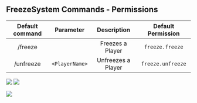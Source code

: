 ## FreezeSystem Commands - Permissions

| Default command | Parameter | Description | Default Permission |
| :-----: | :-------: | :---------: | :-------: |
| /freeze | <PlayerName>  | Freezes a Player | `freeze.freeze` |
| /unfreeze | `<PlayerName>` | Unfreezes a Player | `freeze.unfreeze` |

  [![](https://poggit.pmmp.io/shield.dl.total/FreezeSystem)](https://poggit.pmmp.io/p/FreezeSystem)
<a href="https://poggit.pmmp.io/p/FreezeSystem"><img src="https://poggit.pmmp.io/shield.state/FreezeSystem"></a>

[![](https://poggit.pmmp.io/shield.api/FreezeSystem)](https://poggit.pmmp.io/p/FreezeSystem)
